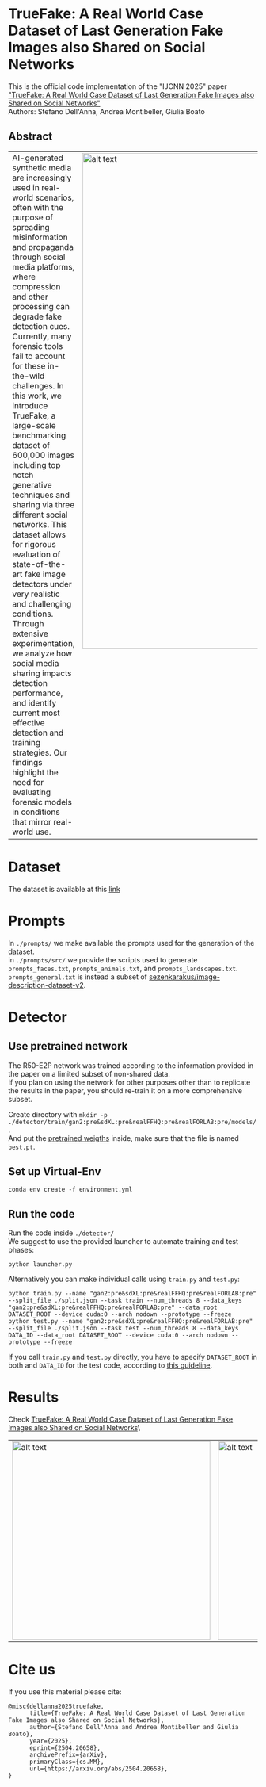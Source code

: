 # TrueFake: A Real World Case Dataset of Last Generation Fake Images also Shared on Social Networks

This is the official code implementation of the "IJCNN 2025" paper ["TrueFake: A Real World Case Dataset of Last Generation Fake Images also Shared on Social Networks"](https://arxiv.org/abs/2504.20658)\
Authors: Stefano Dell'Anna, Andrea Montibeller, Giulia Boato 

## Abstract

<table>
<tbody>
<tr>
<td style="width:30%; vertical-align: top;"> AI-generated synthetic media are increasingly used in real-world scenarios, often with the purpose of spreading misinformation and propaganda through social media platforms, where compression and other processing can degrade fake detection cues. Currently, many forensic tools fail to account for these in-the-wild challenges. In this work, we introduce TrueFake, a large-scale benchmarking dataset of 600,000 images including top notch generative techniques and sharing via three different social networks. This dataset allows for rigorous evaluation of state-of-the-art fake image detectors under very realistic and challenging conditions. Through extensive experimentation, we analyze how social media sharing impacts detection performance, and identify current most effective detection and training strategies. Our findings highlight the need for evaluating forensic models in conditions that mirror real-world use.</td>
<td style="width:70%; vertical-align: top;"> <img src="./images/visual_abstract.png" alt="alt text" width="1000"/> ⠀⠀⠀⠀⠀⠀⠀⠀⠀⠀⠀⠀⠀⠀⠀⠀⠀⠀⠀⠀⠀⠀⠀⠀⠀⠀⠀⠀⠀⠀⠀⠀⠀⠀⠀⠀</td>
</tr>
</tbody>
</table>

# Dataset
The dataset is available at this [link](https://drive.usercontent.google.com/download?id=1og1cdczOspkQY3jF1m5sWNBc8X59h2e5)

# Prompts
In ```./prompts/``` we make available the prompts used for the generation of the dataset.\
in ```./prompts/src/``` we provide the scripts used to generate ```prompts_faces.txt```, ```prompts_animals.txt```, and ```prompts_landscapes.txt```.\
```prompts_general.txt``` is instead a subset of [sezenkarakus/image-description-dataset-v2](https://huggingface.co/datasets/sezenkarakus/image-description-dataset-v2).

# Detector

## Use pretrained network
The R50-E2P network was trained according to the information provided in the paper on a limited subset of non-shared data.\
If you plan on using the network for other purposes other than to replicate the results in the paper, you should re-train it on a more comprehensive subset.

Create directory with ```mkdir -p ./detector/train/gan2:pre&sdXL:pre&realFFHQ:pre&realFORLAB:pre/models/```.\
And put the [pretrained weigths](https://drive.usercontent.google.com/download?id=1m0b8HZuOCcF_-l2-GJBi3C22RuG5UDvU&export=download) inside, make sure that the file is named ```best.pt```.

## Set up Virtual-Env
```
conda env create -f environment.yml
```

## Run the code
Run the code inside ```./detector/```\
We suggest to use the provided launcher to automate training and test phases:
```
python launcher.py
```

Alternatively you can make individual calls using ```train.py``` and ```test.py```:
```
python train.py --name "gan2:pre&sdXL:pre&realFFHQ:pre&realFORLAB:pre" --split_file ./split.json --task train --num_threads 8 --data_keys "gan2:pre&sdXL:pre&realFFHQ:pre&realFORLAB:pre" --data_root DATASET_ROOT --device cuda:0 --arch nodown --prototype --freeze
python test.py --name "gan2:pre&sdXL:pre&realFFHQ:pre&realFORLAB:pre" --split_file ./split.json --task test --num_threads 8 --data_keys DATA_ID --data_root DATASET_ROOT --device cuda:0 --arch nodown --prototype --freeze
```
If you call ```train.py``` and ```test.py``` directly, you have to specify ```DATASET_ROOT``` in both and ```DATA_ID``` for the test code, according to [this guideline](detector/README.md).

# Results
Check [TrueFake: A Real World Case Dataset of Last Generation Fake Images also Shared on Social Networks](https://arxiv.org/abs/2504.20658)\

<table>
<tbody>
<tr>
<td style="width:50%; vertical-align: top;"> <img src="./images/non-shared.png" alt="alt text" width="400"/> </td>
<td style="width:50%; vertical-align: top;"> <img src="./images/shared.png" alt="alt text" width="400"/> </td>
</tr>
</tbody>
</table>

# Cite us
If you use this material please cite:

```
@misc{dellanna2025truefake,
      title={TrueFake: A Real World Case Dataset of Last Generation Fake Images also Shared on Social Networks}, 
      author={Stefano Dell'Anna and Andrea Montibeller and Giulia Boato},
      year={2025},
      eprint={2504.20658},
      archivePrefix={arXiv},
      primaryClass={cs.MM},
      url={https://arxiv.org/abs/2504.20658}, 
}
```
